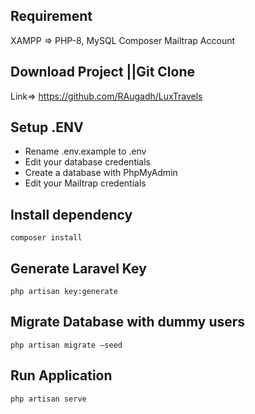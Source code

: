 ## Requirement

XAMPP => PHP-8, MySQL
Composer
Mailtrap Account

## Download Project ||Git Clone

Link=> https://github.com/RAugadh/LuxTravels

## Setup .ENV

-   Rename .env.example to .env
-   Edit your database credentials
-   Create a database with PhpMyAdmin
-   Edit your Mailtrap credentials

## Install dependency

    composer install

## Generate Laravel Key

    php artisan key:generate

## Migrate Database with dummy users

    php artisan migrate –seed

## Run Application

    php artisan serve
